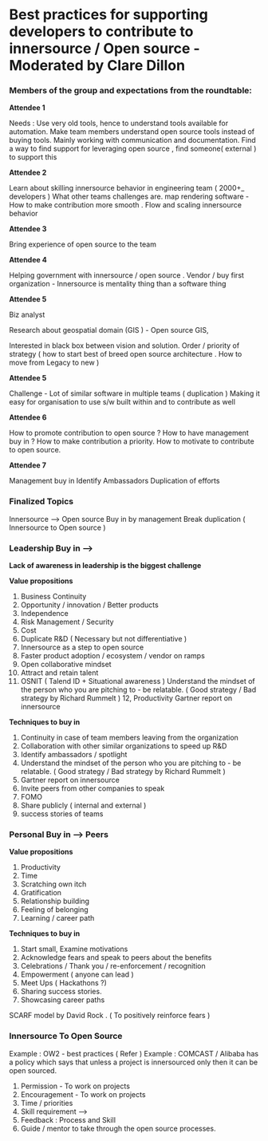 # Best practices for supporting developers to contribute to innersource / Open source - Moderated by Clare Dillon

### Members of the group and expectations from the roundtable:
 
**Attendee 1** 
 
Needs : Use very old tools, hence to understand tools available for automation. 
Make team members understand open source tools instead of buying tools. 
Mainly working with communication and documentation.
Find a way to find support for leveraging open source , find someone( external ) to support this 
 
**Attendee 2** 
 
Learn about skilling innersource behavior in engineering team ( 2000+_ developers )
What other teams challenges are. 
map rendering software - How to make contribution more smooth . 
Flow and scaling innersource behavior 
 
**Attendee 3** 
 
Bring experience of open source to the team 
 
**Attendee 4** 
 
Helping government with innersource / open source .
Vendor / buy first organization - Innersource is mentality thing than a software thing 
 
**Attendee 5** 
 
Biz analyst 
 
Research about geospatial domain (GIS ) - Open source GIS, 
 
Interested in black box between vision and solution. Order / priority of strategy ( how to start best of breed open source architecture . How to move from Legacy to new )
 
**Attendee 5** 
 
Challenge - Lot of similar software in multiple teams ( duplication ) 
Making it easy for organisation to use s/w built within and to contribute as well
 
**Attendee 6** 
 
How to promote contribution to open source ? How to have management buy in ?
How to make contribution a priority. How to motivate to contribute to open source. 
 
**Attendee 7** 
 
Management buy in 
Identify Ambassadors 
Duplication of efforts
 
 
### Finalized Topics 
 
Innersource --> Open source 
Buy in by management 
Break duplication ( Innersource to Open source )
 
 
### Leadership Buy in -->
 
**Lack of awareness in leadership is the biggest challenge** 

**Value propositions**
1. Business Continuity 	
2. Opportunity / innovation / Better products 	 
3. Independence 	 
4. Risk Management / Security 	 
5. Cost	 
6. Duplicate R&D ( Necessary but not differentiative )	
7. Innersource as a step to open source	 
8. Faster product adoption / ecosystem / vendor on ramps	 
9. Open collaborative mindset	 
10. Attract and retain talent 	
11. OSNIT ( Talend ID + Situational awareness )	Understand the mindset of the person who you are pitching to - be relatable. ( Good strategy / Bad strategy by Richard Rummelt )
12, Productivity 	Gartner report on innersource 

**Techniques to buy in**
1. Continuity in case of team members leaving from the organization 
2. Collaboration with other similar organizations to speed up R&D
3. Identify ambassadors / spotlight 
4. Understand the mindset of the person who you are pitching to - be relatable. ( Good strategy / Bad strategy by Richard Rummelt )
5. Gartner report on innersource 
6. Invite peers from other companies to speak
7. FOMO
8. Share publicly ( internal and external )
9. success stories of teams 

 
### Personal Buy in --> Peers 
 
**Value propositions**
1. Productivity 
  1. Time 
  2. Scratching own itch 	
2. Gratification 	
3. Relationship building 
4. Feeling of belonging 	
5. Learning / career path	 

**Techniques to buy in**
1. Start small, Examine motivations
2. Acknowledge fears and speak to peers about the benefits
3. Celebrations / Thank you / re-enforcement  / recognition
4. Empowerment ( anyone can lead )
5. Meet Ups ( Hackathons ?)
6. Sharing success stories. 
7. Showcasing career paths 
 
SCARF model by David Rock . ( To positively reinforce fears ) 
 
### Innersource To Open Source 
 
Example : OW2 - best practices ( Refer ) 
Example : COMCAST / Alibaba has a policy which says that unless a project is innersourced only then it can be open sourced. 

1.	Permission - To work on projects 
2.	Encouragement - To work on projects 
3.	Time / priorities 
4.	Skill requirement --> 
5.	Feedback : Process and Skill 
6.	Guide / mentor to take through the open source processes. 
